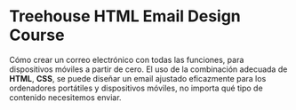 # Treehouse HTML Email Design Course

Cómo crear un correo electrónico con todas las funciones, para dispositivos móviles a partir de cero. El uso de la combinación adecuada de **HTML**, **CSS**, se puede diseñar un email ajustado eficazmente para los ordenadores portátiles y dispositivos móviles, no importa qué tipo de contenido necesitemos enviar.